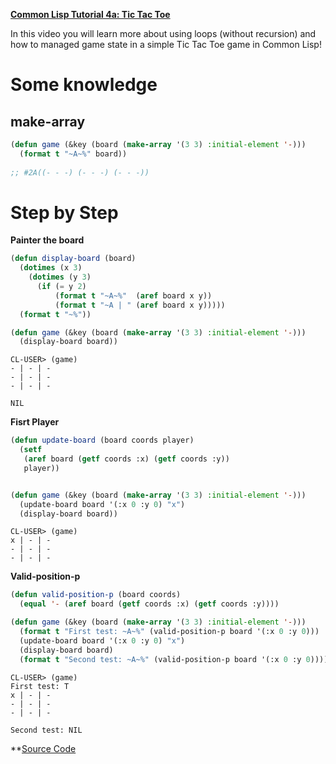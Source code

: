 **[Common Lisp Tutorial 4a: Tic Tac Toe](https://youtu.be/DY3vI6VDOEY?list=PLCpux10P7KDKPb4eI5b_qSnQaY1ePGKGK)**

In this video you will learn more about using loops (without recursion) and how to managed game state in a simple Tic Tac Toe game in Common Lisp!

# Some knowledge 
## make-array
``` lisp
(defun game (&key (board (make-array '(3 3) :initial-element '-)))
  (format t "~A~%" board)) 
  
;; #2A((- - -) (- - -) (- - -))
```

# Step by Step
**Painter the board**

``` lisp
(defun display-board (board)
  (dotimes (x 3)
    (dotimes (y 3)
      (if (= y 2)
          (format t "~A~%"  (aref board x y))
          (format t "~A | " (aref board x y)))))
  (format t "~%"))

(defun game (&key (board (make-array '(3 3) :initial-element '-)))
  (display-board board))
``` 
``` 
CL-USER> (game)
- | - | -
- | - | -
- | - | -

NIL
``` 

**Fisrt Player**
``` lisp
(defun update-board (board coords player)
  (setf
   (aref board (getf coords :x) (getf coords :y))
   player))


(defun game (&key (board (make-array '(3 3) :initial-element '-)))
  (update-board board '(:x 0 :y 0) "x")
  (display-board board))
```
```
CL-USER> (game)
x | - | -
- | - | -
- | - | -
```

**Valid-position-p**
``` lisp
(defun valid-position-p (board coords)
  (equal '- (aref board (getf coords :x) (getf coords :y))))

(defun game (&key (board (make-array '(3 3) :initial-element '-)))
  (format t "First test: ~A~%" (valid-position-p board '(:x 0 :y 0)))
  (update-board board '(:x 0 :y 0) "x")
  (display-board board)
  (format t "Second test: ~A~%" (valid-position-p board '(:x 0 :y 0))))
```
```
CL-USER> (game)
First test: T
x | - | -
- | - | -
- | - | -

Second test: NIL
```


**[Source Code](codes/ch04.lisp)